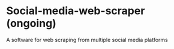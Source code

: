 # Social-media-web-scraper (ongoing)
A software for web scraping from multiple social media platforms
